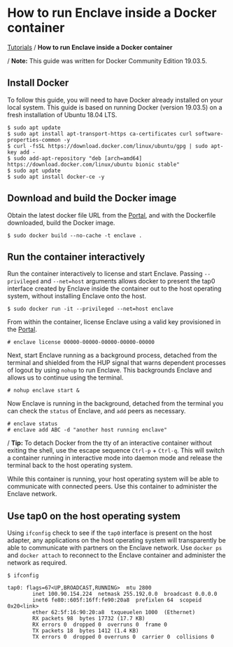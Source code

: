 # How to run Enclave inside a Docker container

[Tutorials](/tutorials) / **How to run Enclave inside a Docker container**

/ **Note:** This guide was written for Docker Community Edition 19.03.5.

## Install Docker

To follow this guide, you will need to have Docker already installed on your local system. This guide is based on running Docker (version 19.03.5) on a fresh installation of Ubuntu 18.04 LTS.

```
$ sudo apt update
$ sudo apt install apt-transport-https ca-certificates curl software-properties-common -y
$ curl -fsSL https://download.docker.com/linux/ubuntu/gpg | sudo apt-key add -
$ sudo add-apt-repository "deb [arch=amd64] https://download.docker.com/linux/ubuntu bionic stable"
$ sudo apt update
$ sudo apt install docker-ce -y
```

## Download and build the Docker image

Obtain the latest docker file URL from the [Portal](https://portal.enclave.io), and with the Dockerfile downloaded, build the Docker image.

```
$ sudo docker build --no-cache -t enclave .
```

## Run the container interactively

Run the container interactively to license and start Enclave. Passing `--privileged` and `--net=host` arguments allows docker to present the tap0 interface created by Enclave inside the container out to the host operating system, without installing Enclave onto the host.

```
$ sudo docker run -it --privileged --net=host enclave
```

From within the container, license Enclave using a valid key provisioned in the [Portal](https://portal.enclave.io).

```
# enclave license 00000-00000-00000-00000-00000
```

Next, start Enclave running as a background process, detached from the terminal and shielded from the HUP signal that warns dependent processes of logout by using `nohup` to run Enclave. This backgrounds Enclave and allows us to continue using the terminal.

```
# nohup enclave start &
```

Now Enclave is running in the background, detached from the terminal you can check the `status` of Enclave, and `add` peers as necessary.

```
# enclave status
# enclave add ABC -d "another host running enclave"
```

/ **Tip:** To detach Docker from the tty of an interactive container without exiting the shell, use the escape sequence `Ctrl-p` + `Ctrl-q`. This will switch a container running in interactive mode into daemon mode and release the terminal back to the host operating system.

While this container is running, your host operating system will be able to communicate with connected peers. Use this container to administer the Enclave network.

## Use tap0 on the host operating system

Using `ifconfig` check to see if the `tap0` interface is present on the host adapter, any applications on the host operating system will transparently be able to communicate with partners on the Enclave network. Use `docker ps` and `docker attach` to reconnect to the Enclave container and administer the network as required.

```
$ ifconfig

tap0: flags=67<UP,BROADCAST,RUNNING>  mtu 2800
        inet 100.90.154.224  netmask 255.192.0.0  broadcast 0.0.0.0
        inet6 fe80::605f:16ff:fe90:20a8  prefixlen 64  scopeid 0x20<link>
        ether 62:5f:16:90:20:a8  txqueuelen 1000  (Ethernet)
        RX packets 98  bytes 17732 (17.7 KB)
        RX errors 0  dropped 0  overruns 0  frame 0
        TX packets 18  bytes 1412 (1.4 KB)
        TX errors 0  dropped 0 overruns 0  carrier 0  collisions 0
```